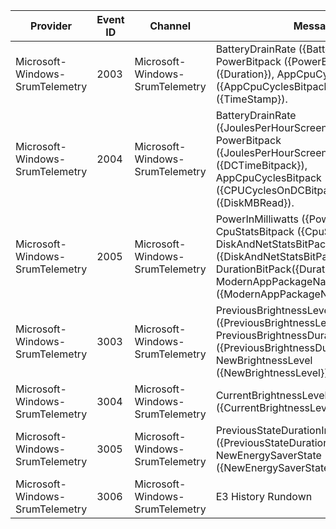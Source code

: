 Provider                         |  Event ID  |  Channel                          |  Message
---------------------------------|------------|-----------------------------------|---------------------------------------------------------------------------------------------------------------------------------------------------------------------------------------------------------------------
Microsoft-Windows-SrumTelemetry  |  2003      |  Microsoft-Windows-SrumTelemetry  |  BatteryDrainRate ({BatteryDrainRate}), PowerBitpack ({PowerBitpack}), Duration ({Duration}), AppCpuCyclesBitpack ({AppCpuCyclesBitpack}), TimeStamp ({TimeStamp}).
Microsoft-Windows-SrumTelemetry  |  2004      |  Microsoft-Windows-SrumTelemetry  |  BatteryDrainRate ({JoulesPerHourScreenOnDC}), PowerBitpack ({JoulesPerHourScreenOffDC}), Duration ({DCTimeBitpack}), AppCpuCyclesBitpack ({CPUCyclesOnDCBitpack}), TimeStamp ({DiskMBRead}).
Microsoft-Windows-SrumTelemetry  |  2005      |  Microsoft-Windows-SrumTelemetry  |  PowerInMilliwatts ({PowerInMilliwatts}), CpuStatsBitpack ({CpuStatsBitpack}), DiskAndNetStatsBitPack ({DiskAndNetStatsBitPack}), DurationBitPack({DurationBitPack}), ModernAppPackageName ({ModernAppPackageName}).
Microsoft-Windows-SrumTelemetry  |  3003      |  Microsoft-Windows-SrumTelemetry  |  PreviousBrightnessLevel ({PreviousBrightnessLevel}), PreviousBrightnessDurationInSeconds ({PreviousBrightnessDurationInSeconds}), NewBrightnessLevel ({NewBrightnessLevel})
Microsoft-Windows-SrumTelemetry  |  3004      |  Microsoft-Windows-SrumTelemetry  |  CurrentBrightnessLevel ({CurrentBrightnessLevel})
Microsoft-Windows-SrumTelemetry  |  3005      |  Microsoft-Windows-SrumTelemetry  |  PreviousStateDurationInSections ({PreviousStateDurationInSeconds}), NewEnergySaverState ({NewEnergySaverState})
Microsoft-Windows-SrumTelemetry  |  3006      |  Microsoft-Windows-SrumTelemetry  |  E3 History Rundown